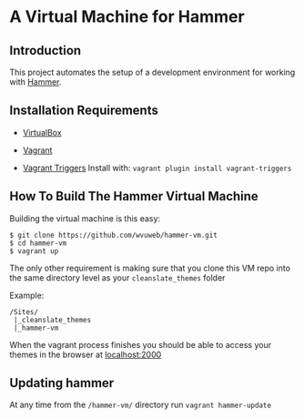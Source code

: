 # A Virtual Machine for Hammer

## Introduction

This project automates the setup of a development environment for working with [Hammer](https://github.com/wvuweb/hammer).

## Installation Requirements

* [VirtualBox](https://www.virtualbox.org)

* [Vagrant](http://vagrantup.com)

* [Vagrant Triggers](https://github.com/emyl/vagrant-triggers) Install with: `vagrant plugin install vagrant-triggers`

## How To Build The Hammer Virtual Machine

Building the virtual machine is this easy:
```
$ git clone https://github.com/wvuweb/hammer-vm.git
$ cd hammer-vm
$ vagrant up
```

The only other requirement is making sure that you clone this VM repo into the same directory level as your `cleanslate_themes` folder

Example:
```
/Sites/
 |_cleanslate_themes
 |_hammer-vm
```

When the vagrant process finishes you should be able to access your themes in the browser at [localhost:2000](http://localhost:2000)


## Updating hammer

At any time from the `/hammer-vm/` directory run `vagrant hammer-update`
